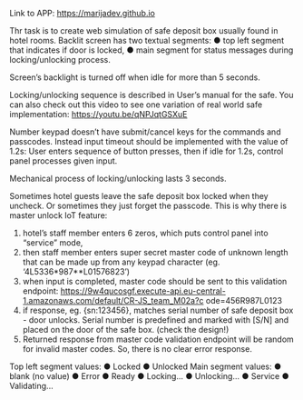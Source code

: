 Link to APP: https://marijadev.github.io

Thr task is to create web simulation of safe deposit box usually found in hotel rooms.
Backlit screen has two textual segments:
● top left segment that indicates if door is locked,
● main segment for status messages during locking/unlocking process.

Screen’s backlight is turned off when idle for more than 5 seconds. 

Locking/unlocking sequence is described in User’s manual for the safe. You can also check out
this video to see one variation of real world safe implementation: https://youtu.be/qNPJqtGSXuE

Number keypad doesn’t have submit/cancel keys for the commands and passcodes. Instead
input timeout should be implemented with the value of 1.2s: User enters sequence of button
presses, then if idle for 1.2s, control panel processes given input.

Mechanical process of locking/unlocking lasts 3 seconds.

Sometimes hotel guests leave the safe deposit box locked when they uncheck. Or sometimes
they just forget the passcode. This is why there is master unlock IoT feature:
1. hotel’s staff member enters 6 zeros, which puts control panel into “service” mode,
2. then staff member enters super secret master code of unknown length that can be made
up from any keypad character (eg. ‘4L5336*987**L01576823’)
3. when input is completed, master code should be sent to this validation endpoint:
https://9w4qucosgf.execute-api.eu-central-1.amazonaws.com/default/CR-JS_team_M02a?c
ode=456R987L0123
4. if response, eg. {sn:123456}, matches serial number of safe deposit box - door unlocks.
Serial number is predefined and marked with [S/N] and placed on the door of the safe
box. (check the design!)
5. Returned response from master code validation endpoint will be random for invalid
master codes. So, there is no clear error response.

Top left segment values:
● Locked
● Unlocked
Main segment values:
● blank (no value)
● Error
● Ready
● Locking...
● Unlocking...
● Service
● Validating...
